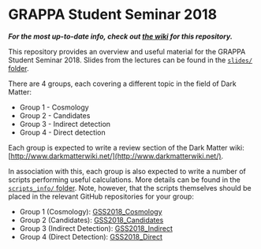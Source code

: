 # GRAPPA Student Seminar 2018

***For the most up-to-date info, check out [the wiki](https://github.com/bradkav/GRAPPA_Student_Seminar_2018/wiki) for this repository.***

This repository provides an overview and useful material for the GRAPPA Student Seminar 2018. Slides from the lectures can be found in the [`slides/` folder](slides/).

There are 4 groups, each covering a different topic in the field of Dark Matter:

* Group 1 - Cosmology
* Group 2 - Candidates
* Group 3 - Indirect detection
* Group 4 - Direct detection

Each group is expected to write a review section of the Dark Matter wiki: [http://www.darkmatterwiki.net/](http://www.darkmatterwiki.net/).

In association with this, each group is also expected to write a number of scripts performing useful calculations. More details can be found in the [`scripts_info/` folder](scripts_info). Note, however, that the scripts themselves should be placed in the relevant GitHub repositories for your group:

* Group 1 (Cosmology): [GSS2018_Cosmology](https://github.com/bradkav/GSS2018_Cosmology)
* Group 2 (Candidates): [GSS2018_Candidates](https://github.com/bradkav/GSS2018_Candidates)
* Group 3 (Indirect Detection): [GSS2018_Indirect](https://github.com/bradkav/GSS2018_Indirect)
* Group 4 (Direct Detection): [GSS2018_Direct](https://github.com/bradkav/GSS2018_Direct)
